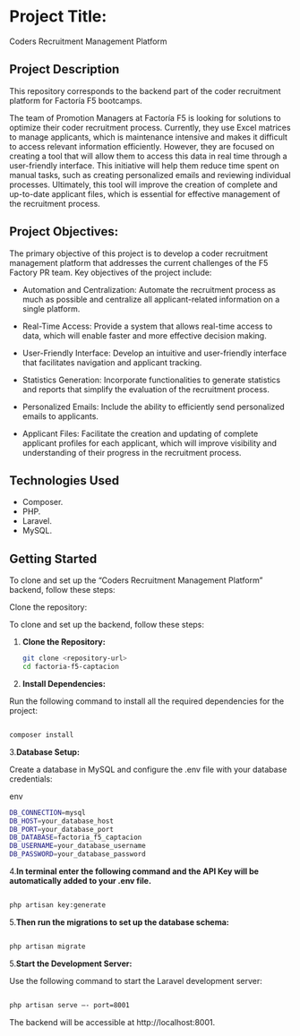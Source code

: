 # Project Title: 

Coders Recruitment Management Platform

## Project Description

This repository corresponds to the backend part of the coder
recruitment platform for Factoría F5 bootcamps.  

The team of Promotion Managers at Factoría F5 is looking for
solutions to optimize their coder recruitment process. Currently, they
use Excel matrices to manage applicants, which is maintenance
intensive and makes it difficult to access relevant information
efficiently. However, they are focused on creating a tool that will
allow them to access this data in real time through a user-friendly
interface. This initiative will help them reduce time spent on manual
tasks, such as creating personalized emails and reviewing
individual processes. Ultimately, this tool will improve the creation of
complete and up-to-date applicant files, which is essential for
effective management of the recruitment process.

## Project Objectives:

The primary objective of this project is to develop a coder
recruitment management platform that addresses the current
challenges of the F5 Factory PR team. Key objectives of the project
include:

- Automation and Centralization: Automate the recruitment process
as much as possible and centralize all applicant-related information
on a single platform.

- Real-Time Access: Provide a system that allows real-time access
to data, which will enable faster and more effective decision making.

- User-Friendly Interface: Develop an intuitive and user-friendly
interface that facilitates navigation and applicant tracking.

- Statistics Generation: Incorporate functionalities to generate
statistics and reports that simplify the evaluation of the recruitment
process.

- Personalized Emails: Include the ability to efficiently send
personalized emails to applicants.

- Applicant Files: Facilitate the creation and updating of complete
applicant profiles for each applicant, which will improve visibility and
understanding of their progress in the recruitment process.


## Technologies Used


- Composer.
- PHP.
- Laravel.
- MySQL.



## Getting Started

To clone and set up the “Coders Recruitment Management Platform” backend, follow these steps:

Clone the repository:

To clone and set up the backend, follow these steps:

1. **Clone the Repository:**

   ```bash
   git clone <repository-url>
   cd factoria-f5-captacion
   ```
2. **Install Dependencies:**

Run the following command to install all the required dependencies for the project:

```bash

composer install
```
3.**Database Setup:**

Create a database in MySQL and configure the .env file with your database credentials:

env
```bash
DB_CONNECTION=mysql
DB_HOST=your_database_host
DB_PORT=your_database_port
DB_DATABASE=factoria_f5_captacion
DB_USERNAME=your_database_username
DB_PASSWORD=your_database_password

```

4.**In terminal enter the following command and the API Key will be automatically added to your .env file.**

```bash

php artisan key:generate

```

5.**Then run the migrations to set up the database schema:**

```bash

php artisan migrate
```
5.**Start the Development Server:**

Use the following command to start the Laravel development server:

```bash

php artisan serve —- port=8001
```
The backend will be accessible at http://localhost:8001.